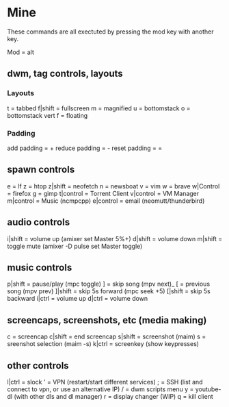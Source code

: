 # Mine

These commands are all exectuted by pressing the mod key with another key.

Mod = alt

## dwm, tag controls, layouts

### Layouts

t				= tabbed
f|shift			= fullscreen
m				= magnified
u				= bottomstack
o				= bottomstack vert
f				= floating

### Padding

add padding		= +
reduce padding	= -
reset padding	= =

## spawn controls

e				= lf
z				= htop
z|shift			= neofetch
n				= newsboat
v				= vim
w				= brave
w|Control		= firefox
g				= gimp
t|control		= Torrent Client
v|control		= VM Manager
m|control		= Music (ncmpcpp)
e|control		= email (neomutt/thunderbird)

## audio controls

i|shift			= volume up (amixer set Master 5%+)
d|shift			= volume down
m|shift			= toggle mute (amixer -D pulse set Master toggle)

## music controls

p|shift			= pause/play (mpc toggle)
]				= skip song (mpv next)_
[				= previous song (mpv prev)
]|shift			= skip 5s forward (mpc seek +5)
[|shift			= skip 5s backward
i|ctrl			= volume up
d|ctrl			= volume down

## screencaps, screenshots, etc (media making)

c				= screencap
c|shift			= end screencap
s|shift			= screenshot (maim)
s				= sreenshot selection (maim -s)
k|ctrl			= screenkey (show keypresses)

## other controls

l|ctrl			= slock
'				= VPN (restart/start different services)
;				= SSH (list and connect to vpn, or use an alternative IP)
/				= dwm scripts menu
y				= youtube-dl (with other dls and dl manager)
r				= display changer (WIP)
q				= kill client
